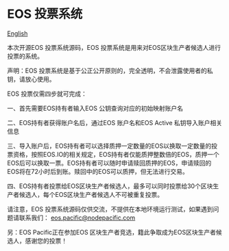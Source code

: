 # EOS 投票系统

[English](./README_en.md)

本次开源EOS 投票系统源码，EOS 投票系统是用来对EOS区块生产者候选人进行投票的系统。

声明：EOS 投票系统是基于公正公开原则的，完全透明，不会泄露使用者的私钥，请放心使用。

EOS 投票仅需四步就可完成：

一、首先需要EOS持有者输入EOS 公钥查询对应的初始映射账户名

二、EOS持有者获得账户名后，通过EOS 账户名和EOS Active 私钥导入账户相关信息

三、导入账户后，EOS持有者可以选择质押一定数量的EOS以换取一定数量的投票资格，按照EOS.IO的相关规定，EOS持有者仅能质押整数倍的EOS，质押一个EOS后可以换取一票。EOS持有者可以随时申请赎回质押的EOS，申请赎回的EOS将在72小时后到账。赎回中的EOS可以质押，但无法进行交易。

四、EOS持有者投票给EOS区块生产者候选人，最多可以同时投票给30个区块生产者候选人，每个EOS区块生产者候选人不可被重复投票。

请注意，EOS 投票系统源码仅供交流，不提供在本地环境运行测试，如果遇到问题请联系我们： eos.pacific@nodepacific.com

另：EOS Pacific正在参加EOS 区块生产者竞选，籍此争取成为EOS区块生产者候选人，感谢您的投票！

